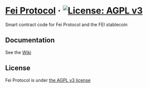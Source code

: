 # [Fei Protocol](http://fei.money/) &middot; [![License: AGPL v3](https://img.shields.io/badge/License-AGPL%20v3-blue.svg)](https://www.gnu.org/licenses/agpl-3.0)
Smart contract code for Fei Protocol and the FEI stablecoin

## Documentation
See the [Wiki](https://github.com/fei-protocol/fei-protocol-core/wiki)

## License
Fei Protocol is under [the AGPL v3 license](LICENSE.md)
